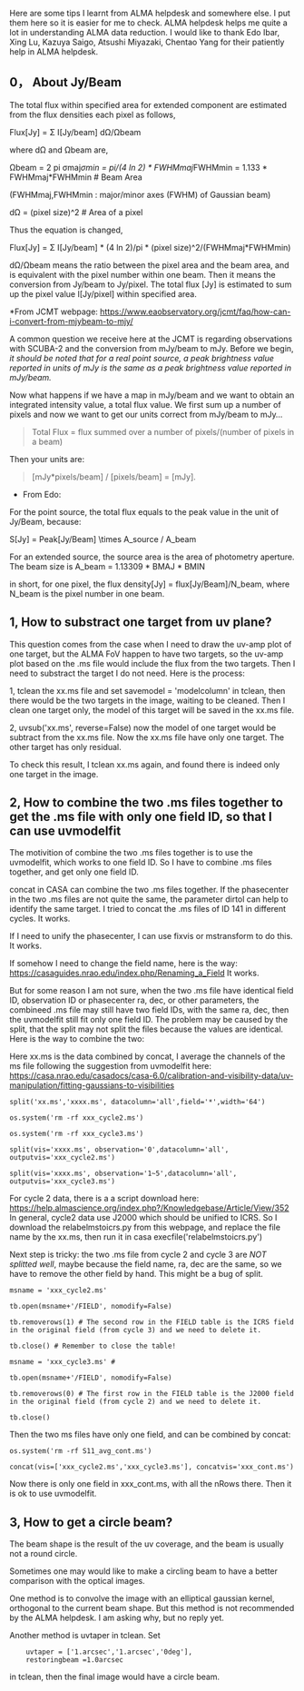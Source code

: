 Here are some tips I learnt from ALMA helpdesk and somewhere else. I put them here so it is easier for me to check. ALMA helpdesk helps me quite a lot in understanding ALMA data reduction. I would like to thank Edo Ibar, Xing Lu, Kazuya Saigo, Atsushi Miyazaki, Chentao Yang for their patiently help in ALMA helpdesk.

## 0， About Jy/Beam

The total flux within specified area for extended component are estimated from the flux densities each pixel as follows,

Flux[Jy] = Σ I[Jy/beam] dΩ/Ωbeam

where dΩ and Ωbeam are,

Ωbeam = 2 pi σmaj*σmin = pi/(4 ln 2) * FWHMmaj*FWHMmin = 1.133 * FWHMmaj*FWHMmin # Beam Area

(FWHMmaj,FWHMmin : major/minor axes (FWHM) of Gaussian beam)

dΩ = (pixel size)^2 # Area of a pixel

Thus the equation is changed,

Flux[Jy] = Σ I[Jy/beam] * (4 ln 2)/pi * (pixel size)^2/(FWHMmaj*FWHMmin)

dΩ/Ωbeam means the ratio between the pixel area and the beam area, and is equivalent with the pixel number within one beam. Then it means the conversion from Jy/beam to Jy/pixel. The total flux [Jy] is estimated to sum up the pixel value I[Jy/pixel] within specified area.

*From JCMT webpage: https://www.eaobservatory.org/jcmt/faq/how-can-i-convert-from-mjybeam-to-mjy/

A common question we receive here at the JCMT is regarding observations with SCUBA-2 and the conversion from mJy/beam to mJy. Before we begin, *it should be noted that for a real point source, a peak brightness value reported in units of mJy is the same as a peak brightness value reported in mJy/beam.*

Now what happens if we have a map in mJy/beam and we want to obtain an integrated intensity value, a total flux value. We first sum up a number of pixels and now we want to get our units correct from mJy/beam to mJy…

> Total Flux = flux summed over a number of pixels/(number of pixels in a beam)

Then your units are:

> [mJy*pixels/beam] / [pixels/beam] = [mJy].

* From Edo:

For the point source, the total flux equals to the peak value in the unit of Jy/Beam, because:

S[Jy] = Peak[Jy/Beam] \times A_source / A_beam

For an extended source, the source area is the area of photometry aperture. The beam size is A_beam = 1.13309 * BMAJ * BMIN

in short, for one pixel, the flux density[Jy] = flux[Jy/Beam]/N_beam, where N_beam is the pixel number in one beam.

## 1, How to substract one target from uv plane?

This question comes from the case when I need to draw the uv-amp plot of one target, but the ALMA FoV happen to have two targets, so the uv-amp plot based on the .ms file would include the flux from the two targets. Then I need to substract the target I do not need. Here is the process:

1, tclean the xx.ms file and set savemodel = 'modelcolumn' in tclean, then there would be the two targets in the image, waiting to be cleaned. Then I clean one target only, the model of this target will be saved in the xx.ms file.

2, uvsub('xx.ms', reverse=False) now the model of one target would be subtract from the xx.ms file. Now the xx.ms file have only one target. The other target has only residual.

To check this result, I tclean xx.ms again, and found there is indeed only one target in the image.

## 2, How to combine the two .ms files together to get the .ms file with only one field ID, so that I can use uvmodelfit

The motivition of combine the two .ms files together is to use the uvmodelfit, which works to one field ID. So I have to combine .ms files together, and get only one field ID.

concat in CASA can combine the two .ms files together. If the phasecenter in the two .ms files are not quite the same, the parameter dirtol can help to identify the same target. I tried to concat the .ms files of ID 141 in different cycles. It works.

If I need to unify the phasecenter, I can use fixvis or mstransform to do this. It works.

If somehow I need to change the field name, here is the way: https://casaguides.nrao.edu/index.php/Renaming_a_Field It works.

But for some reason I am not sure, when the two .ms file have identical field ID, observation ID or phasecenter ra, dec, or other parameters, the combineed .ms file may still have two field IDs, with the same ra, dec, then the uvmodelfit still fit only one field ID. The problem may be caused by the split, that the split may not split the files because the values are identical. Here is the way to combine the two:

Here xx.ms is the data combined by concat, I average the channels of the ms file following the suggestion from uvmodelfit here: https://casa.nrao.edu/casadocs/casa-6.0/calibration-and-visibility-data/uv-manipulation/fitting-gaussians-to-visibilities 

    split('xx.ms','xxxx.ms', datacolumn='all',field='*',width='64')

    os.system('rm -rf xxx_cycle2.ms')

    os.system('rm -rf xxx_cycle3.ms')

    split(vis='xxxx.ms', observation='0',datacolumn='all', outputvis='xxx_cycle2.ms')

    split(vis='xxxx.ms', observation='1~5',datacolumn='all', outputvis='xxx_cycle3.ms')

For cycle 2 data, there is a a script download here: https://help.almascience.org/index.php?/Knowledgebase/Article/View/352 
In general, cycle2 data use J2000 which should be unified to ICRS. So I download the relabelmstoicrs.py from this webpage, and replace the file name by the xx.ms, then run it in casa execfile('relabelmstoicrs.py')

Next step is tricky: the two .ms file from cycle 2 and cycle 3 are *NOT splitted well*, maybe because the field name, ra, dec are the same, so we have to remove the other field by hand. This might be a bug of split.

    msname = 'xxx_cycle2.ms'
  
    tb.open(msname+'/FIELD', nomodify=False)

    tb.removerows(1) # The second row in the FIELD table is the ICRS field in the original field (from cycle 3) and we need to delete it.

    tb.close() # Remember to close the table!
    
    msname = 'xxx_cycle3.ms' #
    
    tb.open(msname+'/FIELD', nomodify=False)

    tb.removerows(0) # The first row in the FIELD table is the J2000 field in the original field (from cycle 2) and we need to delete it.
    
    tb.close()

Then the two ms files have only one field, and can be combined by concat:

    os.system('rm -rf S11_avg_cont.ms')
    
    concat(vis=['xxx_cycle2.ms','xxx_cycle3.ms'], concatvis='xxx_cont.ms')

Now there is only one field in xxx_cont.ms, with all the nRows there. Then it is ok to use uvmodelfit.

## 3, How to get a circle beam?

The beam shape is the result of the uv coverage, and the beam is usually not a round circle.

Sometimes one may would like to make a circling beam to have a better comparison with the optical images.

One method is to convolve the image with an elliptical gaussian kernel, orthogonal to the current beam shape. But this method is not recommended by the ALMA helpdesk. I am asking why, but no reply yet.

Another method is uvtaper in tclean. Set

        uvtaper = ['1.arcsec','1.arcsec','0deg'], 
        restoringbeam =1.0arcsec

in tclean, then the final image would have a circle beam.



